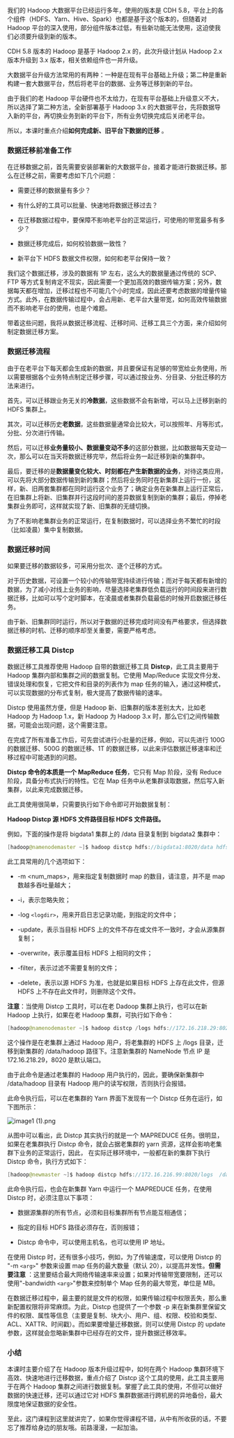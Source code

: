 我们的 Hadoop 大数据平台已经运行多年，使用的版本是 CDH 5.8，平台上的各个组件（HDFS、Yarn、Hive、Spark）也都是基于这个版本的，但随着对 Hadoop 平台的深入使用，部分组件版本过低，有些新功能无法使用，这迫使我们必须要升级到新的版本。

CDH 5.8 版本的 Hadoop 是基于 Hadoop 2.x 的，此次升级计划从 Hadoop 2.x 版本升级到 3.x 版本，相关依赖组件也一并升级。

大数据平台升级方法常用的有两种：一种是在现有平台基础上升级；第二种是重新构建一套大数据平台，然后将老平台的数据、业务等迁移到新的平台。

由于我们的老 Hadoop 平台硬件也不太给力，在现有平台基础上升级意义不大，所以选择了第二种方法，全新部署基于 Hadoop 3.x 的大数据平台，先将数据导入新的平台，再切换业务到新的平台下，所有业务切换完成后关闭老平台。

所以，本课时重点介绍**如何完成新、旧平台下数据的迁移** 。

### 数据迁移前准备工作

在迁移数据之前，首先需要安装部署新的大数据平台，接着才能进行数据迁移。那么在迁移之前，需要考虑如下几个问题：

* 需要迁移的数据量有多少？

* 有什么好的工具可以批量、快速地将数据迁移过去？

* 在迁移数据过程中，要保障不影响老平台的正常运行，可使用的带宽最多有多少？

* 数据迁移完成后，如何校验数据一致性？

* 新平台下 HDFS 数据文件权限，如何和老平台保持一致？

我们这个数据迁移，涉及的数据有 1P 左右，这么大的数据量通过传统的 SCP、FTP 等方式复制肯定不现实，因此需要一个更加高效的数据传输方案；另外，数据每天都在增加，迁移过程也不可能几个小时完成，因此还要考虑数据的增量传输方式。此外，在数据传输过程中，会占用新、老平台大量带宽，如何高效传输数据而不影响老平台的使用，也是个难题。

带着这些问题，我将从数据迁移流程、迁移时间、迁移工具三个方面，来介绍如何制定数据迁移方案。

### 数据迁移流程

由于在老平台下每天都会生成新的数据，并且要保证有足够的带宽给业务使用，所以需要根据各个业务特点制定迁移步骤，可以通过按业务、分目录、分批迁移的方法来进行。

首先，可以迁移跟业务无关的**冷数据**，这些数据不会有新增，可以马上迁移到新的 HDFS 集群上。

其次，可以迁移历史**老数据**，这些数据量通常会比较大，可以按照年、月等形式，分批、分次进行传输。

然后，可以迁移**业务量较小、数据量变动不多**的这部分数据，比如数据每天变动一次，那么可以在当天将数据迁移完毕，然后将业务一起迁移到新的集群中。

最后，要迁移的是**数据量变化较大、时刻都在产生新数据的业务**，对待这类应用，可以先将大部分数据传输到新的集群；然后将业务同时在新集群上运行一份，这样，新、旧两套集群都在同时运行这个业务了；确定业务在新集群上运行正常后，在旧集群上将新、旧集群并行这段时间的差异数据复制到新的集群；最后，停掉老集群业务即可，这样就实现了新、旧集群的无缝切换。

为了不影响老集群业务的正常运行，在复制数据时，可以选择业务不繁忙的时段（比如凌晨）集中复制数据。

### 数据迁移时间

如果要迁移的数据较多，可采用分批次、逐个迁移的方式。

对于历史数据，可设置一个较小的传输带宽持续进行传输；而对于每天都有新增的数据，为了减小对线上业务的影响，尽量选择老集群低负载运行的时间段来进行数据迁移，比如可以写个定时脚本，在凌晨或者集群负载最低的时候开启数据迁移任务。

由于新、旧集群同时运行，所以对于数据的迁移完成时间没有严格要求，但选择数据迁移的时机、迁移的顺序却至关重要，需要严格考虑。

### 数据迁移工具 Distcp

数据迁移工具推荐使用 Hadoop 自带的数据迁移工具 **Distcp**，此工具主要用于 Hadoop 集群内部和集群之间的数据复制。它使用 Map/Reduce 实现文件分发、错误处理和恢复，它把文件和目录的列表作为 map 任务的输入，通过这种模式，可以实现数据的分布式复制，极大提高了数据传输的速率。

Distcp 使用虽然方便，但是 Hadoop 新、旧集群的版本差别太大，比如老 Hadoop 为 Hadoop 1.x，新 Hadoop 为 Hadoop 3.x 时，那么它们之间传输数据，可能会出现问题，这个需要注意。

在完成了所有准备工作后，可先尝试进行小批量的迁移，例如，可以先进行 100G 的数据迁移、500G 的数据迁移、1T 的数据迁移，以此来评估数据迁移速率和迁移过程中可能遇到的问题。

**Distcp 命令的本质是一个 MapReduce 任务**，它只有 Map 阶段，没有 Reduce 阶段，具备分布式执行的特性。它在 Map 任务中从老集群读取数据，然后写入新集群，以此来完成数据迁移。

此工具使用很简单，只需要执行如下命令即可开始数据复制：

**Hadoop Distcp 源 HDFS 文件路径目标 HDFS 文件路径。**

例如，下面的操作是将 bigdata1 集群上的 /data 目录复制到 bigdata2 集群中：

```java
[hadoop@namenodemaster ~]$ hadoop distcp hdfs://bigdata1:8020/data hdfs://bigdata2:8020/ 
```

此工具常用的几个选项如下：

* -m \<num_maps\>，用来指定复制数据时 map 的数目，请注意，并不是 map 数越多吞吐量越大；

* -i，表示忽略失败；

* -log `<logdir>`，用来开启日志记录功能，到指定的文件中；

* -update，表示当目标 HDFS 上的文件不存在或文件不一致时，才会从源集群复制；

* -overwrite，表示覆盖目标 HDFS 上相同的文件；

* -filter，表示过滤不需要复制的文件；

* -delete，表示以源 HDFS 为准，也就是如果目标 HDFS 上存在此文件，但源 HDFS 上不存在此文件时，则删除这个文件。

**注意**：当使用 Distcp 工具时，可以在老 Dadoop 集群上执行，也可以在新 Hadoop 上执行，如果在老 Hadoop 集群，可执行如下命令：

```java
[hadoop@namenodemaster ~]$ hadoop distcp /logs hdfs://172.16.218.29:8020/data/hadoop 
```

这个操作是在老集群上通过 Hadoop 用户，将老集群的 HDFS 上 /logs 目录，迁移到新集群的 /data/hadoop 路径下。注意新集群的 NameNode 节点 IP 是 172.16.218.29，8020 是默认端口。

由于此命令是通过老集群的 Hadoop 用户执行的，因此，要确保新集群中 /data/hadoop 目录有 Hadoop 用户的读写权限，否则执行会报错。

此命令执行后，可以在老集群的 Yarn 界面下发现有一个 Distcp 任务在运行，如下图所示：

![image1 (1).png](https://s0.lgstatic.com/i/image/M00/3E/C0/CgqCHl8tHTiAcSEkAAB_dGYJO0c193.png)

从图中可以看出，此 Distcp 其实执行的就是一个 MAPREDUCE 任务。很明显，如果在老集群执行 Distcp 命令，就会占据老集群的 yarn 资源，这样会影响老集群下业务的正常运行，因此， 在实际迁移环境中，一般都在新的集群下执行 Distcp 命令，执行方式如下：

```java
[hadoop@newmaster ~]$ hadoop distcp hdfs://172.16.216.99:8020/logs  /data/hadoop 
```

此命令执行后，也会在新集群 Yarn 中运行一个 MAPREDUCE 任务，在使用 Distcp 时，必须注意以下事项：

* 数据源集群的所有节点，必须和目标集群所有节点能互相通信；

* 指定的目标 HDFS 路径必须存在，否则报错；

* Distcp 命令中，可以使用主机名，也可以使用 IP 地址。

在使用 Distcp 时，还有很多小技巧，例如，为了传输速度，可以使用 Distcp 的 "-m `<arg>`" 参数来设置 map 任务的最大数量（默认 20），以提高并发性。**但需要注意** ：这里要结合最大网络传输速率来设置；如果对传输带宽要限制，还可以使用"-bandwidth `<arg>`"参数来控制单个 Map 任务的最大带宽，单位是 MB。

在数据迁移过程中，最主要的就是文件的权限，如果传输过程中权限丢失，那么重新配置权限将非常麻烦。为此，Distcp 也提供了一个参数 -p 来在新集群里保留文件的权限、属性等信息（主要是复制、块大小、用户、组、权限、校验和类型、ACL、XATTR、时间戳）。而如果要增量迁移数据，则可以使用 Distcp 的 update 参数，这样就会忽略新集群中已经存在的文件，提升数据迁移效率。

### 小结

本课时主要介绍了在 Hadoop 版本升级过程中，如何在两个 Hadoop 集群环境下高效、快速地进行迁移数据，重点介绍了 Distcp 这个工具的使用，此工具主要用于在两个 Hadoop 集群之间进行数据复制。掌握了此工具的使用，不但可以做好数据的快速迁移，还可以通过它对 HDFS 集群数据进行跨机房的异地备份，最大限度地保证数据的安全性。

至此，这门课程到这里就讲完了，如果你觉得课程不错，从中有所收获的话，不要忘了推荐给身边的朋友哦。前路漫漫，一起加油。
